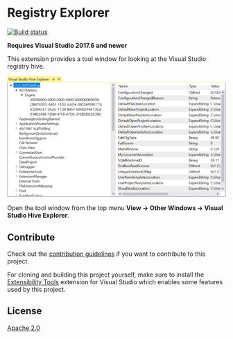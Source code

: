 # Registry Explorer

[![Build status](https://ci.appveyor.com/api/projects/status/98lp2282nvh9955r?svg=true)](https://ci.appveyor.com/project/madskristensen/optionssample)

**Requires Visual Studio 2017.6 and newer**

This extension provides a tool window for looking at the Visual Studio registry hive.

![Tool Window](art/window.png)

Open the tool window from the top menu **View -> Other Windows -> Visual Studio Hive Explorer**.

## Contribute
Check out the [contribution guidelines](.github/CONTRIBUTING.md)
if you want to contribute to this project.

For cloning and building this project yourself, make sure
to install the
[Extensibility Tools](https://visualstudiogallery.msdn.microsoft.com/ab39a092-1343-46e2-b0f1-6a3f91155aa6)
extension for Visual Studio which enables some features
used by this project.

## License
[Apache 2.0](LICENSE)